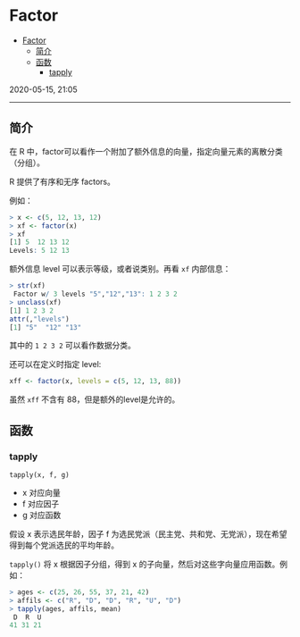 # Factor

- [Factor](#factor)
  - [简介](#简介)
  - [函数](#函数)
    - [tapply](#tapply)

2020-05-15, 21:05
***

## 简介

在 R 中，factor可以看作一个附加了额外信息的向量，指定向量元素的离散分类（分组）。

R 提供了有序和无序 factors。

例如：

```r
> x <- c(5, 12, 13, 12)
> xf <- factor(x)
> xf
[1] 5  12 13 12
Levels: 5 12 13
```

额外信息 level 可以表示等级，或者说类别。再看 `xf` 内部信息：

```r
> str(xf)
 Factor w/ 3 levels "5","12","13": 1 2 3 2
> unclass(xf)
[1] 1 2 3 2
attr(,"levels")
[1] "5"  "12" "13"
```

其中的 `1 2 3 2` 可以看作数据分类。

还可以在定义时指定 level:

```r
xff <- factor(x, levels = c(5, 12, 13, 88))
```

虽然 `xff` 不含有 88，但是额外的level是允许的。

## 函数

### tapply

`tapply(x, f, g)`

- x 对应向量
- f 对应因子
- g 对应函数

假设 x 表示选民年龄，因子 f 为选民党派（民主党、共和党、无党派），现在希望得到每个党派选民的平均年龄。

`tapply()` 将 x 根据因子分组，得到 x 的子向量，然后对这些字向量应用函数。例如：

```r
> ages <- c(25, 26, 55, 37, 21, 42)
> affils <- c("R", "D", "D", "R", "U", "D")
> tapply(ages, affils, mean)
 D  R  U
41 31 21
```
